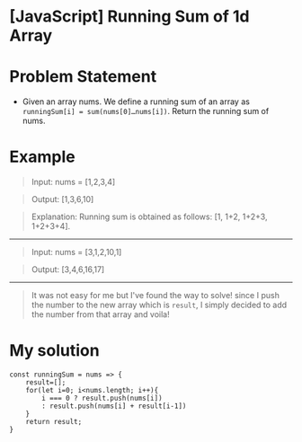 # [JavaScript] Running Sum of 1d Array

# Problem Statement
- Given an array nums. We define a running sum of an array as `runningSum[i] = sum(nums[0]…nums[i])`. Return the running sum of nums.

# Example

 > Input: nums = [1,2,3,4]

> Output: [1,3,6,10]

> Explanation: Running sum is obtained as follows: [1, 1+2, 1+2+3, 1+2+3+4].

******

> Input: nums = [3,1,2,10,1]

> Output: [3,4,6,16,17]

******

> It was not easy for me but I've found the way to solve! since I push the number to the new array which is `result`, I simply decided to add the number from that array and voila! 

# My solution
```
const runningSum = nums => {
    result=[];
    for(let i=0; i<nums.length; i++){
        i === 0 ? result.push(nums[i])
        : result.push(nums[i] + result[i-1])
    }
    return result;
}

```


